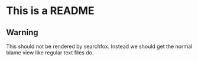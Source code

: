 This is a README
================

Warning
-------
This should not be rendered by searchfox.
Instead we should get the normal blame view like regular text files do.
